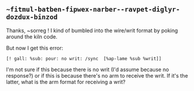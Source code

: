 ## `~fitmul-batben-fipwex-narber--ravpet-diglyr-dozdux-binzod`
Thanks, ~sorreg ! I kind of bumbled into the wire/writ format by poking around the kiln code.

But now I get this error:

`[! gall: %sub: pour: no writ: /sync  [%ap-lame %sub %writ]]`

I'm not sure if this because there is no writ (I'd assume because no response?) or if this is because there's no arm to receive the writ. If it's the latter, what is the arm format for receiving a writ?
